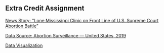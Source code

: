 ## Extra Credit Assignment

[News Story: "Lone Mississippi Clinic on Front Line of U.S. Supreme Court Abortion Battle"](https://www.reuters.com/world/us/lone-mississippi-clinic-front-line-us-supreme-court-abortion-battle-2021-11-29/)

[Data Source: Abortion Surveillance — United States, 2019](https://www.cdc.gov/mmwr/volumes/70/ss/pdfs/ss7009a1-H.pdf)

[Data Visualization](https://github.com/AKlingenberg/datavisualization-fall2021/blob/main/ExtraCreditAssignmentVisualization.png)

